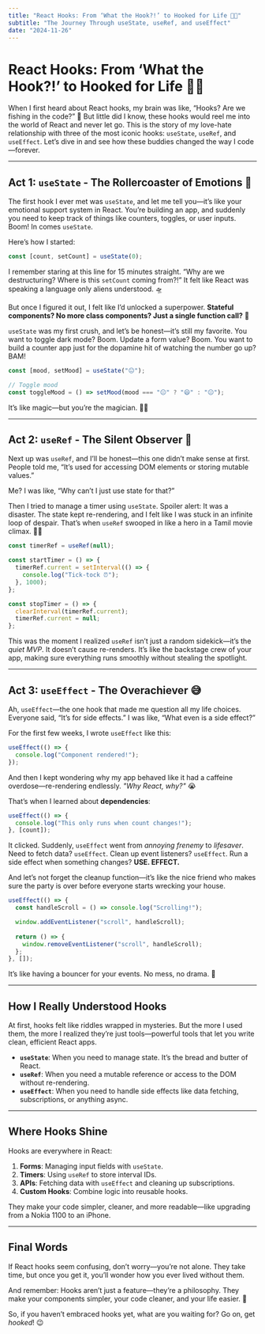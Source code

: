 ```yaml
---
title: "React Hooks: From ‘What the Hook?!’ to Hooked for Life 🎣😂"
subtitle: "The Journey Through useState, useRef, and useEffect"
date: "2024-11-26"
---
```

# React Hooks: From ‘What the Hook?!’ to Hooked for Life 🎣😂

When I first heard about React hooks, my brain was like, “Hooks? Are we fishing in the code?” 🎣 But little did I know, these hooks would reel me into the world of React and never let go. This is the story of my love-hate relationship with three of the most iconic hooks: `useState`, `useRef`, and `useEffect`. Let’s dive in and see how these buddies changed the way I code—forever.

---

## Act 1: `useState` - The Rollercoaster of Emotions 🎢

The first hook I ever met was `useState`, and let me tell you—it’s like your emotional support system in React. You’re building an app, and suddenly you need to keep track of things like counters, toggles, or user inputs. Boom! In comes `useState`.

Here’s how I started:

```javascript
const [count, setCount] = useState(0);
```

I remember staring at this line for 15 minutes straight. “Why are we destructuring? Where is this `setCount` coming from?!” It felt like React was speaking a language only aliens understood. 🛸

But once I figured it out, I felt like I’d unlocked a superpower. **Stateful components? No more class components? Just a single function call?** 🤯

`useState` was my first crush, and let’s be honest—it’s still my favorite. You want to toggle dark mode? Boom. Update a form value? Boom. You want to build a counter app just for the dopamine hit of watching the number go up? BAM!

```javascript
const [mood, setMood] = useState("😐");

// Toggle mood
const toggleMood = () => setMood(mood === "😐" ? "😄" : "😐");
```

It’s like magic—but you’re the magician. 🎩✨

---

## Act 2: `useRef` - The Silent Observer 👀

Next up was `useRef`, and I’ll be honest—this one didn’t make sense at first. People told me, “It’s used for accessing DOM elements or storing mutable values.”

Me? I was like, “Why can’t I just use state for that?”

Then I tried to manage a timer using `useState`. Spoiler alert: It was a disaster. The state kept re-rendering, and I felt like I was stuck in an infinite loop of despair. That’s when `useRef` swooped in like a hero in a Tamil movie climax. 🎥🔥

```javascript
const timerRef = useRef(null);

const startTimer = () => {
  timerRef.current = setInterval(() => {
    console.log("Tick-tock ⏰");
  }, 1000);
};

const stopTimer = () => {
  clearInterval(timerRef.current);
  timerRef.current = null;
};
```

This was the moment I realized `useRef` isn’t just a random sidekick—it’s the *quiet MVP*. It doesn’t cause re-renders. It’s like the backstage crew of your app, making sure everything runs smoothly without stealing the spotlight.

---

## Act 3: `useEffect` - The Overachiever 😅

Ah, `useEffect`—the one hook that made me question all my life choices. Everyone said, “It’s for side effects.” I was like, “What even is a side effect?”

For the first few weeks, I wrote `useEffect` like this:

```javascript
useEffect(() => {
  console.log("Component rendered!");
});
```

And then I kept wondering why my app behaved like it had a caffeine overdose—re-rendering endlessly. *"Why React, why?"* 😭

That’s when I learned about **dependencies**:

```javascript
useEffect(() => {
  console.log("This only runs when count changes!");
}, [count]);
```

It clicked. Suddenly, `useEffect` went from *annoying frenemy* to *lifesaver*. Need to fetch data? `useEffect`. Clean up event listeners? `useEffect`. Run a side effect when something changes? **USE. EFFECT.**

And let’s not forget the cleanup function—it’s like the nice friend who makes sure the party is over before everyone starts wrecking your house.

```javascript
useEffect(() => {
  const handleScroll = () => console.log("Scrolling!");

  window.addEventListener("scroll", handleScroll);
  
  return () => {
    window.removeEventListener("scroll", handleScroll);
  };
}, []);
```

It’s like having a bouncer for your events. No mess, no drama. 💪

---

## How I Really Understood Hooks

At first, hooks felt like riddles wrapped in mysteries. But the more I used them, the more I realized they’re just tools—powerful tools that let you write clean, efficient React apps.

- **`useState`**: When you need to manage state. It’s the bread and butter of React.  
- **`useRef`**: When you need a mutable reference or access to the DOM without re-rendering.  
- **`useEffect`**: When you need to handle side effects like data fetching, subscriptions, or anything async.  

---

## Where Hooks Shine

Hooks are everywhere in React:

1. **Forms**: Managing input fields with `useState`.  
2. **Timers**: Using `useRef` to store interval IDs.  
3. **APIs**: Fetching data with `useEffect` and cleaning up subscriptions.  
4. **Custom Hooks**: Combine logic into reusable hooks.  

They make your code simpler, cleaner, and more readable—like upgrading from a Nokia 1100 to an iPhone.

---

## Final Words

If React hooks seem confusing, don’t worry—you’re not alone. They take time, but once you get it, you’ll wonder how you ever lived without them.

And remember: Hooks aren’t just a feature—they’re a philosophy. They make your components simpler, your code cleaner, and your life easier. 🎉

So, if you haven’t embraced hooks yet, what are you waiting for? Go on, get *hooked*! 😉
